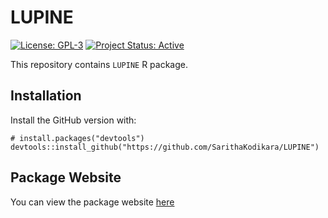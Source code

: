 # LUPINE
[![License: GPL-3](https://img.shields.io/badge/license-GPL--3-blue.svg)](https://opensource.org/licenses/GPL-3.0)
[![Project Status: Active](https://img.shields.io/badge/project%20status-active-brightgreen.svg)](https://example.com) 

This repository contains `LUPINE` R package.

## Installation

Install the GitHub version with:

```{r}
# install.packages("devtools")
devtools::install_github("https://github.com/SarithaKodikara/LUPINE")
```

## Package Website

You can view the package website [here](https://sarithakodikara.github.io/LUPINE/)




